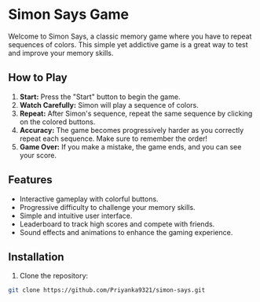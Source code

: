 # Simon Says Game

Welcome to Simon Says, a classic memory game where you have to repeat sequences of colors. This simple yet addictive game is a great way to test and improve your memory skills.

## How to Play

1. **Start:** Press the "Start" button to begin the game.
2. **Watch Carefully:** Simon will play a sequence of colors.
3. **Repeat:** After Simon's sequence, repeat the same sequence by clicking on the colored buttons.
4. **Accuracy:** The game becomes progressively harder as you correctly repeat each sequence. Make sure to remember the order!
5. **Game Over:** If you make a mistake, the game ends, and you can see your score.

## Features

- Interactive gameplay with colorful buttons.
- Progressive difficulty to challenge your memory skills.
- Simple and intuitive user interface.
- Leaderboard to track high scores and compete with friends.
- Sound effects and animations to enhance the gaming experience.

## Installation

1. Clone the repository:

```bash
git clone https://github.com/Priyanka9321/simon-says.git

